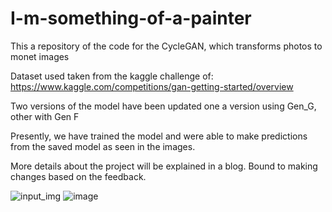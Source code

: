 # I-m-something-of-a-painter
This a repository of the code for the CycleGAN, which transforms photos to monet images

Dataset used taken from the kaggle challenge of: https://www.kaggle.com/competitions/gan-getting-started/overview

Two versions of the model have been updated one a version using Gen_G, other with Gen F

Presently, we have trained the model and were able to make predictions from the saved model as seen in the images.

More details about the project will be explained in a blog. Bound to making changes based on the feedback.

![input_img](https://github.com/user-attachments/assets/56d11b78-5356-4086-8c65-f12699ce4914) 
![image](https://github.com/user-attachments/assets/81975bb0-c7dc-4438-9d69-cd43a035e381)

